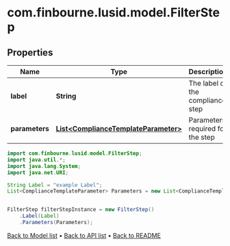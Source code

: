 # com.finbourne.lusid.model.FilterStep

## Properties

Name | Type | Description | Notes
------------ | ------------- | ------------- | -------------
**label** | **String** | The label of the compliance step | [default to String]
**parameters** | [**List&lt;ComplianceTemplateParameter&gt;**](ComplianceTemplateParameter.md) | Parameters required for the step | [default to List<ComplianceTemplateParameter>]

```java
import com.finbourne.lusid.model.FilterStep;
import java.util.*;
import java.lang.System;
import java.net.URI;

String Label = "example Label";
List<ComplianceTemplateParameter> Parameters = new List<ComplianceTemplateParameter>();


FilterStep filterStepInstance = new FilterStep()
    .Label(Label)
    .Parameters(Parameters);
```


[Back to Model list](../README.md#documentation-for-models) &#8226; [Back to API list](../README.md#documentation-for-api-endpoints) &#8226; [Back to README](../README.md)
